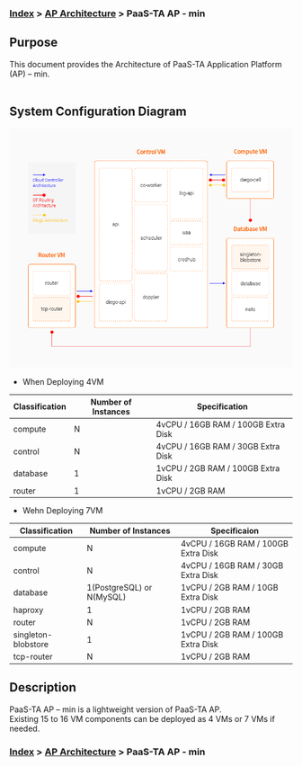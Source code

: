 ### [Index](https://github.com/PaaS-TA/Guide-eng/blob/master/README.md) > [AP Architecture](../README.md) > PaaS-TA AP - min

## Purpose
This document provides the Architecture of PaaS-TA Application Platform (AP) – min.
<br><br>

## System Configuration Diagram
![PaaS-TA AP - min Architecture](image/ap_architecture_min.png)

- When Deploying 4VM

| Classification | Number of Instances | Specification |
|-------|----|-----|
| compute | N | 4vCPU / 16GB RAM / 100GB Extra Disk |
| control | N | 4vCPU / 16GB RAM / 30GB Extra Disk |
| database | 1 | 1vCPU / 2GB RAM / 100GB Extra Disk |
| router | 1 | 1vCPU / 2GB RAM |

- Wehn Deploying 7VM

| Classification | Number of Instances | Specificaion |
|-------|----|-----|
| compute | N | 4vCPU / 16GB RAM / 100GB Extra Disk |
| control | N | 4vCPU / 16GB RAM / 30GB Extra Disk |
| database | 1(PostgreSQL) or N(MySQL) | 1vCPU / 2GB RAM / 10GB Extra Disk |
| haproxy | 1 | 1vCPU / 2GB RAM |
| router | N | 1vCPU / 2GB RAM  |
| singleton-blobstore | 1 | 1vCPU / 2GB RAM / 100GB Extra Disk |
| tcp-router | N | 1vCPU / 2GB RAM |



## Description
PaaS-TA AP – min is a lightweight version of PaaS-TA AP.    
Existing 15 to 16 VM components can be deployed as 4 VMs or 7 VMs if needed.


### [Index](https://github.com/PaaS-TA/Guide-eng/blob/master/README.md) > [AP Architecture](../README.md) > PaaS-TA AP - min
